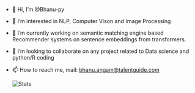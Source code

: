 - 👋 Hi, I’m @Bhanu-py
- 👀 I’m interested in NLP, Computer Vison and Image Processing
- 🌱 I’m currently working on semantic matching engine based Recommender systems on sentence embeddings from transformers.
- 💞️ I’m looking to collaborate on any project related to Data science and python/R coding
- 📫 How to reach me, mail: bhanu.angam@talentguide.com

    ![Stats](https://github-readme-stats.vercel.app/api/top-langs?username=bhanu-py&show_icons=true&locale=en&layout=compact&hide=Jupyter_Notebook)
<!---
Bhanu-py/Bhanu-py is a ✨ special ✨ repository because its `README.md` (this file) appears on your GitHub profile.
You can click the Preview link to take a look at your changes.
--->  
